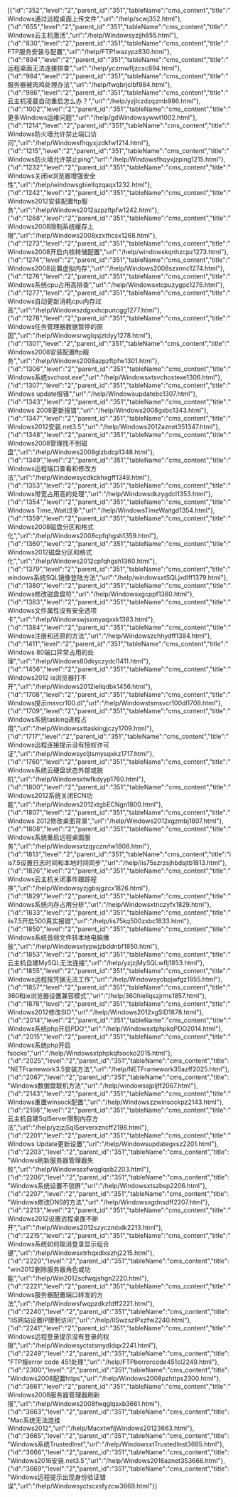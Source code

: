 [{"id":"352","level":"2","parent_id":"351","tableName":"cms_content","title":"Windows通过远程桌面上传文件","url":"/help/scwj352.html"},{"id":"655","level":"2","parent_id":"351","tableName":"cms_content","title":"Windows云主机激活","url":"/help/Windowsyzjjh655.html"},{"id":"830","level":"2","parent_id":"351","tableName":"cms_content","title":"FTP服务安装与配置","url":"/help/FTPfwazypz830.html"},{"id":"894","level":"2","parent_id":"351","tableName":"cms_content","title":"远程桌面无法连接排查","url":"/help/yczmwfljzcsc894.html"},{"id":"984","level":"2","parent_id":"351","tableName":"cms_content","title":"服务器被肉鸡处理办法","url":"/help/fwqbrjclbf984.html"},{"id":"986","level":"2","parent_id":"351","tableName":"cms_content","title":"云主机凌晨自动重启怎么办？","url":"/help/yzjlczdzqzmb986.html"},{"id":"1002","level":"2","parent_id":"351","tableName":"cms_content","title":"更多Windows运维问题","url":"/help/gdWindowsywwt1002.html"},{"id":"1214","level":"2","parent_id":"351","tableName":"cms_content","title":"Windows防火墙允许禁止端口访问","url":"/help/Windowsfhqyxjzdkfw1214.html"},{"id":"1215","level":"2","parent_id":"351","tableName":"cms_content","title":"Windows防火墙允许禁止ping","url":"/help/Windowsfhqyxjzping1215.html"},{"id":"1232","level":"2","parent_id":"351","tableName":"cms_content","title":"Windows关闭ie浏览器增强安全性","url":"/help/windowsgbiellqzqaqx1232.html"},{"id":"1242","level":"2","parent_id":"351","tableName":"cms_content","title":"Windows2012安装配置ftp服务","url":"/help/Windows2012azpzftpfw1242.html"},{"id":"1268","level":"2","parent_id":"351","tableName":"cms_content","title":"Windows2008限制系统缓存上限","url":"/help/Windows2008xzxthcsx1268.html"},{"id":"1273","level":"2","parent_id":"351","tableName":"cms_content","title":"Windows2008开启内核转储配置","url":"/help/windowskqnhzcpz1273.html"},{"id":"1274","level":"2","parent_id":"351","tableName":"cms_content","title":"Windows2008设置虚拟内存","url":"/help/Windows2008szxnnc1274.html"},{"id":"1276","level":"2","parent_id":"351","tableName":"cms_content","title":"Windows系统cpu占用高排查","url":"/help/Windowsxtcpuzygpc1276.html"},{"id":"1277","level":"2","parent_id":"351","tableName":"cms_content","title":"Windows自动更新消耗cpu内存过高","url":"/help/Windowszdgxxhcpuncgg1277.html"},{"id":"1278","level":"2","parent_id":"351","tableName":"cms_content","title":"Windows任务管理器数据暂停的原因","url":"/help/Windowsrwglqsjztdyy1278.html"},{"id":"1301","level":"2","parent_id":"351","tableName":"cms_content","title":"Windows2008安装配置ftp服务","url":"/help/Windows2008azpzftpfw1301.html"},{"id":"1306","level":"2","parent_id":"351","tableName":"cms_content","title":"Windows系统svchost.exe","url":"/help/Windowsxtsvchostexe1306.html"},{"id":"1307","level":"2","parent_id":"351","tableName":"cms_content","title":"Windows update报错","url":"/help/Windowsupdatebc1307.html"},{"id":"1343","level":"2","parent_id":"351","tableName":"cms_content","title":"Windows 2008更新报错","url":"/help/Windows2008gxbc1343.html"},{"id":"1347","level":"2","parent_id":"351","tableName":"cms_content","title":"Windows2012安装.net3.5","url":"/help/Windows2012aznet351347.html"},{"id":"1348","level":"2","parent_id":"351","tableName":"cms_content","title":"Windows2008管理找不到磁盘","url":"/help/Windows2008glzbdcp1348.html"},{"id":"1349","level":"2","parent_id":"351","tableName":"cms_content","title":"Windows远程端口查看和修改方法","url":"/help/Windowsycdkckhxgff1349.html"},{"id":"1353","level":"2","parent_id":"351","tableName":"cms_content","title":"Windows带宽占用高的处理","url":"/help/Windowsdkzygdcl1353.html"},{"id":"1354","level":"2","parent_id":"351","tableName":"cms_content","title":"Windows Time_Wait过多","url":"/help/WindowsTimeWaitgd1354.html"},{"id":"1359","level":"2","parent_id":"351","tableName":"cms_content","title":"Windows2008磁盘分区和格式化","url":"/help/Windows2008cpfqhgsh1359.html"},{"id":"1360","level":"2","parent_id":"351","tableName":"cms_content","title":"Windows2012磁盘分区和格式化","url":"/help/Windows2012cpfqhgsh1360.html"},{"id":"1379","level":"2","parent_id":"351","tableName":"cms_content","title":"windows系统SQL镜像登陆方法","url":"/help/windowsxtSQLjxdlff1379.html"},{"id":"1380","level":"2","parent_id":"351","tableName":"cms_content","title":"Windows修改磁盘盘符","url":"/help/Windowsxgcppf1380.html"},{"id":"1383","level":"2","parent_id":"351","tableName":"cms_content","title":"Windows文件属性没有安全选项卡","url":"/help/Windowswjsxmyaqxxk1383.html"},{"id":"1384","level":"2","parent_id":"351","tableName":"cms_content","title":"Windows注册和还原的方法","url":"/help/Windowszchhydff1384.html"},{"id":"1411","level":"2","parent_id":"351","tableName":"cms_content","title":"Windows 80端口异常占用的处理","url":"/help/Windows80dkyczydcl1411.html"},{"id":"1456","level":"2","parent_id":"351","tableName":"cms_content","title":"Windows2012 ie浏览器打不开","url":"/help/Windows2012iellqdbk1456.html"},{"id":"1708","level":"2","parent_id":"351","tableName":"cms_content","title":"Windows提示msvcr100.dl","url":"/help/Windowstsmsvcr100dl1708.html"},{"id":"1709","level":"2","parent_id":"351","tableName":"cms_content","title":"Windows系统tasking进程占用","url":"/help/Windowsxttaskingjczy1709.html"},{"id":"1717","level":"2","parent_id":"351","tableName":"cms_content","title":"Windows远程连接提示没有授权许可证","url":"/help/Windowsycljtsmysqxkz1717.html"},{"id":"1760","level":"2","parent_id":"351","tableName":"cms_content","title":"Windows系统云硬盘状态外部或脱机","url":"/help/Windowsxtwfkdyyp1760.html"},{"id":"1800","level":"2","parent_id":"351","tableName":"cms_content","title":"Windows2012系统关闭ECN功能","url":"/help/Windows2012xtgbECNgn1800.html"},{"id":"1807","level":"2","parent_id":"351","tableName":"cms_content","title":"Windows 2012修改桌面背景","url":"/help/Windows2012xgzmbj1807.html"},{"id":"1808","level":"2","parent_id":"351","tableName":"cms_content","title":"Windows系统重启远程桌面服务","url":"/help/Windowsxtzqyczmfw1808.html"},{"id":"1813","level":"2","parent_id":"351","tableName":"cms_content","title":"iis7.5设置日志时间和本地时间同步","url":"/help/iis75szrzsjhbdsjtb1813.html"},{"id":"1826","level":"2","parent_id":"351","tableName":"cms_content","title":"Windows云主机关闭事件跟踪程序","url":"/help/Windowsyzjgbsjgzcx1826.html"},{"id":"1829","level":"2","parent_id":"351","tableName":"cms_content","title":"Windows系统内存占用分析","url":"/help/Windowsxtnczyfx1829.html"},{"id":"1833","level":"2","parent_id":"351","tableName":"cms_content","title":"iis7.5开启500真实报错","url":"/help/iis75kq500zsbc1833.html"},{"id":"1850","level":"2","parent_id":"351","tableName":"cms_content","title":"Windows系统音频文件转本地电脑播放","url":"/help/Windowsxtypwjzbddnbf1850.html"},{"id":"1853","level":"2","parent_id":"351","tableName":"cms_content","title":"云主机自建MySQL无法连接","url":"/help/yzjzjMySQLwflj1853.html"},{"id":"1855","level":"2","parent_id":"351","tableName":"cms_content","title":"Windows远程报凭据无法工作","url":"/help/Windowsycbpjwfgz1855.html"},{"id":"1857","level":"2","parent_id":"351","tableName":"cms_content","title":"360和ie浏览器设置兼容模式","url":"/help/360hiellqszjrms1857.html"},{"id":"1878","level":"2","parent_id":"351","tableName":"cms_content","title":"Windows2012修改SID","url":"/help/Windows2012xgSID1878.html"},{"id":"2014","level":"2","parent_id":"351","tableName":"cms_content","title":"Windows系统php开启PDO","url":"/help/WindowsxtphpkqPDO2014.html"},{"id":"2015","level":"2","parent_id":"351","tableName":"cms_content","title":"Windows系统php开启fsocko","url":"/help/Windowsxtphpkqfsocko2015.html"},{"id":"2025","level":"2","parent_id":"351","tableName":"cms_content","title":"NETFramework3.5安装方法","url":"/help/NETFramework35azff2025.html"},{"id":"2067","level":"2","parent_id":"351","tableName":"cms_content","title":"Windows数据盘联机方法","url":"/help/windowssjpljff2067.html"},{"id":"2143","level":"2","parent_id":"351","tableName":"cms_content","title":"Windows重置winsock配置","url":"/help/Windowszzwinsockpz2143.html"},{"id":"2198","level":"2","parent_id":"351","tableName":"cms_content","title":"云主机自建SqlServer限制内存方法","url":"/help/yzjzjSqlServerxzncff2198.html"},{"id":"2201","level":"2","parent_id":"351","tableName":"cms_content","title":"Windows Update更新设置","url":"/help/Windowsupdategxsz2201.html"},{"id":"2203","level":"2","parent_id":"351","tableName":"cms_content","title":"Windows刷新服务器管理器失败","url":"/help/Windowssxfwqglqsb2203.html"},{"id":"2206","level":"2","parent_id":"351","tableName":"cms_content","title":"Windows系统设置不锁屏","url":"/help/Windowsxtszbsp2206.html"},{"id":"2207","level":"2","parent_id":"351","tableName":"cms_content","title":"Windows修改DNS的方法","url":"/help/Windowsxgdnsdff2207.html"},{"id":"2213","level":"2","parent_id":"351","tableName":"cms_content","title":"Windows2012设置远程桌面不断开","url":"/help/Windows2012szyczmbdk2213.html"},{"id":"2215","level":"2","parent_id":"351","tableName":"cms_content","title":"Windows系统如何取消登录显示组合键","url":"/help/Windowsxtrhqxdlxszhj2215.html"},{"id":"2220","level":"2","parent_id":"351","tableName":"cms_content","title":"win2012删除服务器角色或功能","url":"/help/Win2012scfwqjshgn2220.html"},{"id":"2221","level":"2","parent_id":"351","tableName":"cms_content","title":"Windows服务器配置端口转发的方法","url":"/help/Windowsfwqpzdkzfdff2221.html"},{"id":"2240","level":"2","parent_id":"351","tableName":"cms_content","title":"IIS网站设置IP限制访问","url":"/help/IISwzszIPxzfw2240.html"},{"id":"2241","level":"2","parent_id":"351","tableName":"cms_content","title":"Windows远程登录提示没有登录的权限","url":"/help/Windowsyctstsmydldqx2241.html"},{"id":"2249","level":"2","parent_id":"351","tableName":"cms_content","title":"FTP报error code 451处理","url":"/help/FTPberrorcode451cl2249.html"},{"id":"2300","level":"2","parent_id":"351","tableName":"cms_content","title":"Windows2008配置https","url":"/help/Windows2008pzhttps2300.html"},{"id":"3661","level":"2","parent_id":"351","tableName":"cms_content","title":"Windows2008服务器管理器刷新报","url":"/help/Windows2008fwqglqsxb3661.html"},{"id":"3663","level":"2","parent_id":"351","tableName":"cms_content","title":"Mac系统无法连接Windows2012","url":"/help/MacxtwfljWindows20123663.html"},{"id":"3665","level":"2","parent_id":"351","tableName":"cms_content","title":"Windows系统TrustedInst","url":"/help/WindowsxtTrustedInst3665.html"},{"id":"3666","level":"2","parent_id":"351","tableName":"cms_content","title":"Windows2016安装.net3.5","url":"/help/Windows2016aznet353666.html"},{"id":"3669","level":"2","parent_id":"351","tableName":"cms_content","title":"Windows远程提示出现身份验证错误","url":"/help/Windowsyctscxsfyzcw3669.html"}]
